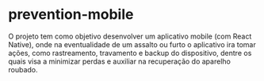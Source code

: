 # prevention-mobile
O projeto tem como objetivo desenvolver um aplicativo mobile (com React Native), onde na eventualidade de um assalto ou furto o aplicativo ira tomar ações, como rastreamento, travamento e backup do dispositivo, dentre os quais visa a minimizar perdas e auxiliar na recuperação do aparelho roubado.
